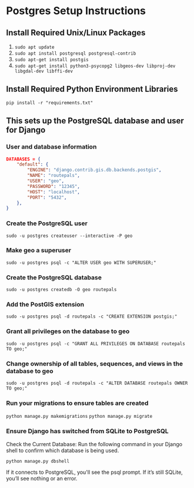 # Postgres Setup Instructions

## Install Required Unix/Linux Packages

1. `sudo apt update`
2. `sudo apt install postgresql postgresql-contrib`
3. `sudo apt-get install postgis`
4. `sudo apt-get install python3-psycopg2 libgeos-dev libproj-dev libgdal-dev libffi-dev`

## Install Required Python Environment Libraries

`pip install -r "requirements.txt"`

## This sets up the PostgreSQL database and user for Django

### User and database information

```json
DATABASES = {
    "default": {
        "ENGINE": "django.contrib.gis.db.backends.postgis",
        "NAME": "routepals",
        "USER": "geo",
        "PASSWORD": "12345",
        "HOST": "localhost",
        "PORT": "5432",
    },
}
```

### Create the PostgreSQL user

`sudo -u postgres createuser --interactive -P geo`

### Make geo a superuser

`sudo -u postgres psql -c "ALTER USER geo WITH SUPERUSER;"`

### Create the PostgreSQL database

`sudo -u postgres createdb -O geo routepals`

### Add the PostGIS extension

`sudo -u postgres psql -d routepals -c "CREATE EXTENSION postgis;"`

### Grant all privileges on the database to geo

`sudo -u postgres psql -c "GRANT ALL PRIVILEGES ON DATABASE routepals TO geo;"`

### Change ownership of all tables, sequences, and views in the database to geo

`sudo -u postgres psql -d routepals -c "ALTER DATABASE routepals OWNER TO geo;"`

### Run your migrations to ensure tables are created

`python manage.py makemigrations`
`python manage.py migrate`

### Ensure Django has switched from SQLite to PostgreSQL

Check the Current Database: Run the following command in your Django shell to confirm which database is being used.

`python manage.py dbshell`

If it connects to PostgreSQL, you'll see the psql prompt. If it’s still SQLite, you’ll see nothing or an error.
